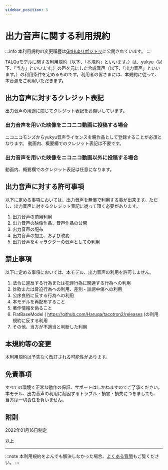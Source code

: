 ```yaml
---
sidebar_position: 3
---
```


# 出力音声に関する利用規約
:::info
本利用規約の変更履歴は[GitHubリポジトリ](https://github.com/yukyu30/yukyu_document/commits/master/docs/term-of-use/voice.md)に公開されています。
:::


TALQuモデルに関する利用規約（以下、「本規約」といいます。）は、yukyu（以下、「当方」といいます。）の声を元にした合成音声（以下、「出力音声」といいます。）の利用条件を定めるものです。利用者の皆さまには、本規約に従って、本音源をご利用いただきます。

## 出力音声に対するクレジット表記
出力音声の用途に応じてクレジット表記をお願いしています。
### 出力音声を用いた映像をニコニコ動画に投稿する場合
ニコニコモンズからyukyu音声ライセンスを親作品として登録することが必須となります。
動画内、概要欄でのクレジット表記は不要です。

### 出力音声を用いた映像をニコニコ動画以外に投稿する場合
動画内、概要欄でのクレジット表記は任意になります。

## 出力音声に対する許可事項
以下に定める事項においては、出力音声を無償で利用する事が出来ます。ただし、出力音声に対するクレジット表記に従って頂く必要があります。

1. 出力音声の商用利用
2. 出力音声の映像作品、音声作品の公開
3. 出力音声の配布
4. 出力音声の加工、および改変
5. 出力音声をキャラクターの音声としての利用


## 禁止事項
以下に定める事項においては、本モデル、出力音声の利用を許可しません。
1. 法令に違反する行為または犯罪行為に関連する行為への利用
2. 詐欺または脅迫行為への利用、差別・誹謗中傷への利用
3. 公序良俗に反する行為への利用
4. 本モデルを再配布すること
5. 著作情報を偽ること
6. FlatBaseModel ( https://github.com/Haruqa/tacotron2/releases )の利用規約に反する利用
7. その他、当方が不適当と判断した利用

## 本規約等の変更
本利用規約は予告なく改訂される可能性があります。

## 免責事項
すべての環境で正常な動作の保証、サポートはしかねますのでご了承ください。
本モデル、出力音声の利用に起因するトラブル・損害・損失につきましても、
当方は一切責任を負いません。

## 附則
2022年01月16日制定  

以上  
<hr/>

:::note
本利用規約をよんでも解決しなかった場合、[よくある質問](https://yukyu30.github.io/yukyu-document/docs/faq/)もご覧ください。
:::

